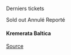[](https://www.bozar.be/fr/calendrier/kremerata-baltica-3)

Derniers tickets

Sold out Annulé Reporté

#### Kremerata Baltica

[Source](https://www.bozar.be/fr/search?contentType=event&searchQuery=argerich)